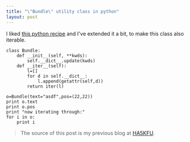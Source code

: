 ```yaml
---
title: "\"Bundle\" utility class in python"
layout: post
---
```

I liked [this python recipe](http://code.activestate.com/recipes/52308/) and I've extended it a bit, to make this class also iterable.

	class Bundle:
		def __init__(self, **kwds):
			self.__dict__.update(kwds)
		def __iter__(self):
			l=[]	
			for d in self.__dict__:
				l.append(getattr(self,d))
			return iter(l)
	
	o=Bundle(text="asdf",pos=(22,22))
	print o.text
	print o.pos
	print "now iterating through:"
	for i in o:
		print i

> The source of this post is my previous blog at [HA5KFU](http://ha5kfu.sch.bme.hu).

